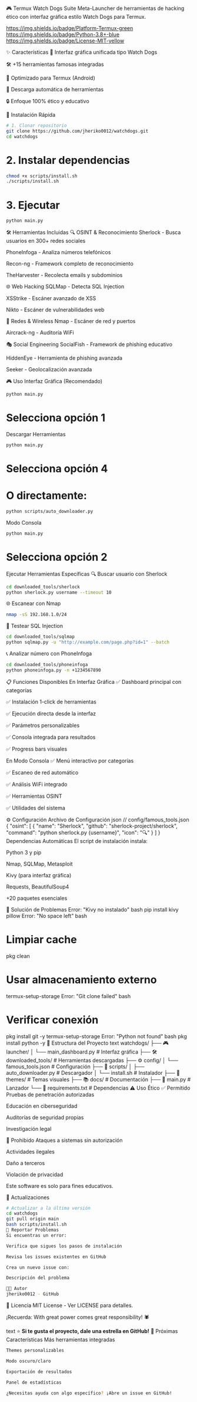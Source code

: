 🎮 Termux Watch Dogs Suite
Meta-Launcher de herramientas de hacking ético con interfaz gráfica estilo Watch Dogs para Termux.

https://img.shields.io/badge/Platform-Termux-green
https://img.shields.io/badge/Python-3.8+-blue
https://img.shields.io/badge/License-MIT-yellow

✨ Características
🎨 Interfaz gráfica unificada tipo Watch Dogs

🛠️ +15 herramientas famosas integradas

📱 Optimizado para Termux (Android)

🔄 Descarga automática de herramientas

🔒 Enfoque 100% ético y educativo

🚀 Instalación Rápida
```bash
# 1. Clonar repositorio
git clone https://github.com/jheriko0012/watchdogs.git
cd watchdogs
```
# 2. Instalar dependencias
```bash
chmod +x scripts/install.sh
./scripts/install.sh
```
# 3. Ejecutar
```bash
python main.py
```
🛠️ Herramientas Incluidas
🔍 OSINT & Reconocimiento
Sherlock - Busca usuarios en 300+ redes sociales

PhoneInfoga - Analiza números telefónicos

Recon-ng - Framework completo de reconocimiento

TheHarvester - Recolecta emails y subdominios

🌐 Web Hacking
SQLMap - Detecta SQL Injection

XSStrike - Escáner avanzado de XSS

Nikto - Escáner de vulnerabilidades web

📡 Redes & Wireless
Nmap - Escáner de red y puertos

Aircrack-ng - Auditoría WiFi

🎭 Social Engineering
SocialFish - Framework de phishing educativo

HiddenEye - Herramienta de phishing avanzada

Seeker - Geolocalización avanzada

🎮 Uso
Interfaz Gráfica (Recomendado)
```bash
python main.py
```
# Selecciona opción 1
Descargar Herramientas
```bash
python main.py
```
# Selecciona opción 4
# O directamente:
```bash
python scripts/auto_downloader.py
```
Modo Consola
```bash
python main.py
```
# Selecciona opción 2
Ejecutar Herramientas Específicas
🔍 Buscar usuario con Sherlock
```bash
cd downloaded_tools/sherlock
python sherlock.py username --timeout 10
```
🌐 Escanear con Nmap
```bash
nmap -sS 192.168.1.0/24
```
💉 Testear SQL Injection
```bash
cd downloaded_tools/sqlmap
python sqlmap.py -u "http://example.com/page.php?id=1" --batch
```
📞 Analizar número con PhoneInfoga
```bash
cd downloaded_tools/phoneinfoga
python phoneinfoga.py -n +1234567890
```
📋 Funciones Disponibles
En Interfaz Gráfica
✅ Dashboard principal con categorías

✅ Instalación 1-click de herramientas

✅ Ejecución directa desde la interfaz

✅ Parámetros personalizables

✅ Consola integrada para resultados

✅ Progress bars visuales

En Modo Consola
✅ Menú interactivo por categorías

✅ Escaneo de red automático

✅ Análisis WiFi integrado

✅ Herramientas OSINT

✅ Utilidades del sistema

⚙️ Configuración
Archivo de Configuración
json
// config/famous_tools.json
{
  "osint": [
    {
      "name": "Sherlock",
      "github": "sherlock-project/sherlock",
      "command": "python sherlock.py {username}",
      "icon": "🔍"
    }
  ]
}
Dependencias Automáticas
El script de instalación instala:

Python 3 y pip

Nmap, SQLMap, Metasploit

Kivy (para interfaz gráfica)

Requests, BeautifulSoup4

+20 paquetes esenciales

🐛 Solución de Problemas
Error: "Kivy no instalado"
bash
pip install kivy pillow
Error: "No space left"
bash
# Limpiar cache
pkg clean
# Usar almacenamiento externo
termux-setup-storage
Error: "Git clone failed"
bash
# Verificar conexión
pkg install git -y
termux-setup-storage
Error: "Python not found"
bash
pkg install python -y
📁 Estructura del Proyecto
text
watchdogs/
├── 🎮 launcher/
│   └── main_dashboard.py      # Interfaz gráfica
├── 🛠️ downloaded_tools/       # Herramientas descargadas
├── ⚙️ config/
│   └── famous_tools.json      # Configuración
├── 🔧 scripts/
│   ├── auto_downloader.py     # Descargador
│   └── install.sh            # Instalador
├── 🎨 themes/                 # Temas visuales
├── 📚 docs/                   # Documentación
├── 📄 main.py                # Lanzador
└── 📄 requirements.txt       # Dependencias
⚠️ Uso Ético
✅ Permitido
Pruebas de penetración autorizadas

Educación en ciberseguridad

Auditorías de seguridad propias

Investigación legal

🚫 Prohibido
Ataques a sistemas sin autorización

Actividades ilegales

Daño a terceros

Violación de privacidad

Este software es solo para fines educativos.

🔄 Actualizaciones
```bash
# Actualizar a la última versión
cd watchdogs
git pull origin main
bash scripts/install.sh
🐛 Reportar Problemas
Si encuentras un error:

Verifica que sigues los pasos de instalación

Revisa los issues existentes en GitHub

Crea un nuevo issue con:

Descripción del problema
```
```bash
👨‍💻 Autor
jheriko0012 - GitHub
```
📄 Licencia
MIT License - Ver LICENSE para detalles.

¡Recuerda: With great power comes great responsibility! 🕷️

text
⭐ **Si te gusta el proyecto, dale una estrella en GitHub!**
🎯 Próximas Características
Más herramientas integradas
```bash
Themes personalizables

Modo oscuro/claro

Exportación de resultados

Panel de estadísticas

¿Necesitas ayuda con algo específico? ¡Abre un issue en GitHub!
```
